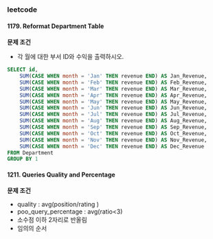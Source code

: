 ### leetcode
#### 1179. Reformat Department Table
**문제 조건**
* 각 월에 대한 부서 ID와 수익을 출력하시오. 
```sql
SELECT id, 
    SUM(CASE WHEN month = 'Jan' THEN revenue END) AS Jan_Revenue,
    SUM(CASE WHEN month = 'Feb' THEN revenue END) AS Feb_Revenue,
    SUM(CASE WHEN month = 'Mar' THEN revenue END) AS Mar_Revenue,
    SUM(CASE WHEN month = 'Apr' THEN revenue END) AS Apr_Revenue,
    SUM(CASE WHEN month = 'May' THEN revenue END) AS May_Revenue,
    SUM(CASE WHEN month = 'Jun' THEN revenue END) AS Jun_Revenue,
    SUM(CASE WHEN month = 'Jul' THEN revenue END) AS Jul_Revenue,
    SUM(CASE WHEN month = 'Aug' THEN revenue END) AS Aug_Revenue,
    SUM(CASE WHEN month = 'Sep' THEN revenue END) AS Sep_Revenue,
    SUM(CASE WHEN month = 'Oct' THEN revenue END) AS Oct_Revenue,
    SUM(CASE WHEN month = 'Nov' THEN revenue END) AS Nov_Revenue,
    SUM(CASE WHEN month = 'Dec' THEN revenue END) AS Dec_Revenue
FROM Department
GROUP BY 1 
```

#### 1211. Queries Quality and Percentage
**문제 조건**
- quality : avg(position/rating )
- poo_query_percentage : avg(ratio<3)
- 소수점 이하 2자리로 반올림
- 임의의 순서
